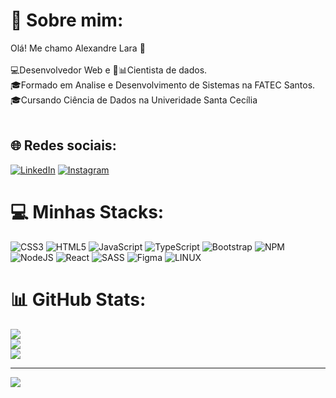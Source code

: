 # 💫 Sobre mim:
Olá! Me chamo Alexandre Lara 👋<br><br>💻Desenvolvedor Web e 🎲📊Cientista de dados.<br>🎓Formado em Analise e Desenvolvimento de Sistemas na FATEC Santos.<br>🎓Cursando Ciência de Dados na Univeridade Santa Cecília<br><br>


## 🌐 Redes sociais:
[![LinkedIn](https://img.shields.io/badge/LinkedIn-%230077B5.svg?logo=linkedin&logoColor=white)](https://linkedin.com/in/alexandre-de-lara-castro-junior/) [![Instagram](https://img.shields.io/badge/Instagram-%23E4405F.svg?logo=Instagram&logoColor=white)](https://instagram.com/alexandrelara) 

# 💻 Minhas Stacks:
![CSS3](https://img.shields.io/badge/css3-%231572B6.svg?style=for-the-badge&logo=css3&logoColor=white) ![HTML5](https://img.shields.io/badge/html5-%23E34F26.svg?style=for-the-badge&logo=html5&logoColor=white) ![JavaScript](https://img.shields.io/badge/javascript-%23323330.svg?style=for-the-badge&logo=javascript&logoColor=%23F7DF1E) ![TypeScript](https://img.shields.io/badge/typescript-%23007ACC.svg?style=for-the-badge&logo=typescript&logoColor=white) ![Bootstrap](https://img.shields.io/badge/bootstrap-%23563D7C.svg?style=for-the-badge&logo=bootstrap&logoColor=white) ![NPM](https://img.shields.io/badge/NPM-%23000000.svg?style=for-the-badge&logo=npm&logoColor=white) ![NodeJS](https://img.shields.io/badge/node.js-6DA55F?style=for-the-badge&logo=node.js&logoColor=white) ![React](https://img.shields.io/badge/react-%2320232a.svg?style=for-the-badge&logo=react&logoColor=%2361DAFB) ![SASS](https://img.shields.io/badge/SASS-hotpink.svg?style=for-the-badge&logo=SASS&logoColor=white) 	![Figma](https://img.shields.io/badge/figma-%23F24E1E.svg?style=for-the-badge&logo=figma&logoColor=white) ![LINUX](https://img.shields.io/badge/Linux-FCC624?style=for-the-badge&logo=linux&logoColor=black)
# 📊 GitHub Stats:
![](https://github-readme-stats.vercel.app/api?username=AlexandreLaraJr&theme=gotham&hide_border=true&include_all_commits=true&count_private=false)<br/>
![](https://github-readme-streak-stats.herokuapp.com/?user=AlexandreLaraJr&theme=gotham&hide_border=true)<br/>
![](https://github-readme-stats.vercel.app/api/top-langs/?username=AlexandreLaraJr&theme=gotham&hide_border=true&include_all_commits=true&count_private=false&layout=compact)

---
[![](https://visitcount.itsvg.in/api?id=AlexandreLaraJr&icon=1&color=0)](https://visitcount.itsvg.in)

<!-- Proudly created with GPRM ( https://gprm.itsvg.in ) -->
